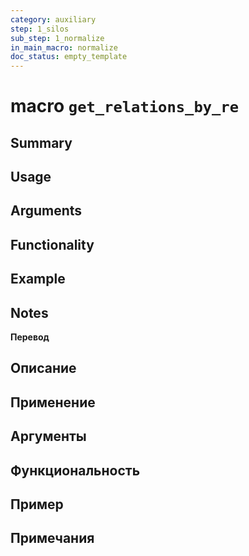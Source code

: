 ```yaml
---
category: auxiliary
step: 1_silos
sub_step: 1_normalize
in_main_macro: normalize
doc_status: empty_template
---
```

# macro `get_relations_by_re`

## Summary

## Usage

## Arguments

## Functionality

## Example
## Notes

**Перевод**

## Описание

## Применение

## Аргументы

## Функциональность

## Пример

## Примечания